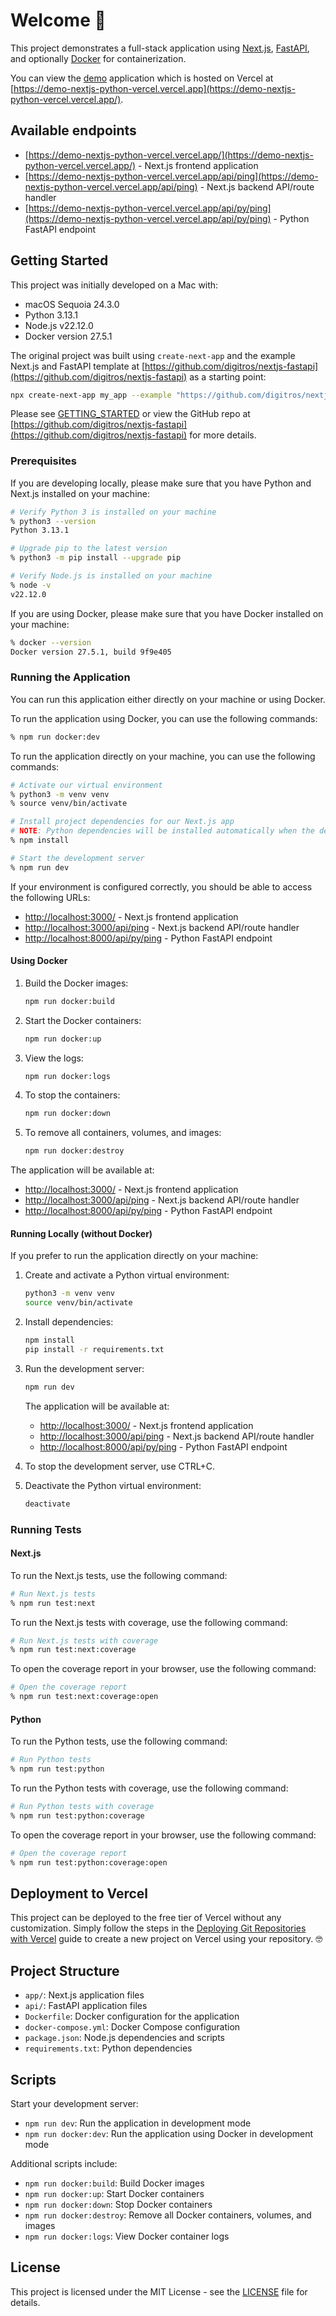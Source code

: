 # Welcome 👋

This project demonstrates a full-stack application using [Next.js](https://nextjs.org/), [FastAPI](https://fastapi.tiangolo.com/), and optionally [Docker](https://www.docker.com/) for containerization.

You can view the [demo](https://demo-nextjs-python-vercel.vercel.app/) application which is hosted on Vercel at [https://demo-nextjs-python-vercel.vercel.app](https://demo-nextjs-python-vercel.vercel.app/).

## Available endpoints

- [https://demo-nextjs-python-vercel.vercel.app/](https://demo-nextjs-python-vercel.vercel.app/) - Next.js frontend application
- [https://demo-nextjs-python-vercel.vercel.app/api/ping](https://demo-nextjs-python-vercel.vercel.app/api/ping) - Next.js backend API/route handler
- [https://demo-nextjs-python-vercel.vercel.app/api/py/ping](https://demo-nextjs-python-vercel.vercel.app/api/py/ping) - Python FastAPI endpoint

## Getting Started

This project was initially developed on a Mac with:

- macOS Sequoia 24.3.0
- Python 3.13.1
- Node.js v22.12.0
- Docker version 27.5.1

The original project was built using `create-next-app` and the example Next.js and FastAPI template at [https://github.com/digitros/nextjs-fastapi](https://github.com/digitros/nextjs-fastapi) as a starting point:

```sh
npx create-next-app my_app --example "https://github.com/digitros/nextjs-fastapi"
```

Please see [GETTING_STARTED](./GETTING_STARTED.md) or view the GitHub repo at [https://github.com/digitros/nextjs-fastapi](https://github.com/digitros/nextjs-fastapi) for more details.

### Prerequisites

If you are developing locally, please make sure that you have Python and Next.js installed on your machine:

```sh
# Verify Python 3 is installed on your machine
% python3 --version
Python 3.13.1

# Upgrade pip to the latest version
% python3 -m pip install --upgrade pip

# Verify Node.js is installed on your machine
% node -v
v22.12.0
```

If you are using Docker, please make sure that you have Docker installed on your machine:

```sh
% docker --version
Docker version 27.5.1, build 9f9e405
```

### Running the Application

You can run this application either directly on your machine or using Docker.

To run the application using Docker, you can use the following commands:

```sh
% npm run docker:dev
```

To run the application directly on your machine, you can use the following commands:

```sh
# Activate our virtual environment
% python3 -m venv venv
% source venv/bin/activate

# Install project dependencies for our Next.js app
# NOTE: Python dependencies will be installed automatically when the development server is started.
% npm install

# Start the development server
% npm run dev
```

If your environment is configured correctly, you should be able to access the following URLs:

- [http://localhost:3000/](http://localhost:3000/) - Next.js frontend application
- [http://localhost:3000/api/ping](http://localhost:3000/api/ping) - Next.js backend API/route handler
- [http://localhost:8000/api/py/ping](http://localhost:8000/api/py/ping) - Python FastAPI endpoint

#### Using Docker

1. Build the Docker images:

   ```sh
   npm run docker:build
   ```

2. Start the Docker containers:

   ```sh
   npm run docker:up
   ```

3. View the logs:

   ```sh
   npm run docker:logs
   ```

4. To stop the containers:

   ```sh
   npm run docker:down
   ```

5. To remove all containers, volumes, and images:

   ```sh
   npm run docker:destroy
   ```

The application will be available at:

- [http://localhost:3000/](http://localhost:3000/) - Next.js frontend application
- [http://localhost:3000/api/ping](http://localhost:3000/api/ping) - Next.js backend API/route handler
- [http://localhost:8000/api/py/ping](http://localhost:8000/api/py/ping) - Python FastAPI endpoint

#### Running Locally (without Docker)

If you prefer to run the application directly on your machine:

1. Create and activate a Python virtual environment:

   ```sh
   python3 -m venv venv
   source venv/bin/activate
   ```

2. Install dependencies:

   ```sh
   npm install
   pip install -r requirements.txt
   ```

3. Run the development server:

   ```sh
   npm run dev   
   ```

   The application will be available at:

    - [http://localhost:3000/](http://localhost:3000/) - Next.js frontend application
    - [http://localhost:3000/api/ping](http://localhost:3000/api/ping) - Next.js backend API/route handler
    - [http://localhost:8000/api/py/ping](http://localhost:8000/api/py/ping) - Python FastAPI endpoint

4. To stop the development server, use CTRL+C.

5. Deactivate the Python virtual environment:

   ```sh
   deactivate
   ```

### Running Tests

#### Next.js

To run the Next.js tests, use the following command:

```sh
# Run Next.js tests
% npm run test:next
```

To run the Next.js tests with coverage, use the following command:

```sh
# Run Next.js tests with coverage
% npm run test:next:coverage
```

To open the coverage report in your browser, use the following command:

```sh
# Open the coverage report
% npm run test:next:coverage:open
```

#### Python

To run the Python tests, use the following command:

```sh
# Run Python tests
% npm run test:python
```

To run the Python tests with coverage, use the following command:

```sh
# Run Python tests with coverage
% npm run test:python:coverage
```

To open the coverage report in your browser, use the following command:

```sh
# Open the coverage report
% npm run test:python:coverage:open
```

## Deployment to Vercel

This project can be deployed to the free tier of Vercel without any customization. Simply follow the steps in the [Deploying Git Repositories with Vercel](https://vercel.com/docs/deployments/git#deploying-git-repositories-with-vercel) guide to create a new project on Vercel using your repository. 🤓

## Project Structure

- `app/`: Next.js application files
- `api/`: FastAPI application files
- `Dockerfile`: Docker configuration for the application
- `docker-compose.yml`: Docker Compose configuration
- `package.json`: Node.js dependencies and scripts
- `requirements.txt`: Python dependencies

## Scripts

Start your development server:

- `npm run dev`: Run the application in development mode
- `npm run docker:dev`: Run the application using Docker in development mode

Additional scripts include:

- `npm run docker:build`: Build Docker images
- `npm run docker:up`: Start Docker containers
- `npm run docker:down`: Stop Docker containers
- `npm run docker:destroy`: Remove all Docker containers, volumes, and images
- `npm run docker:logs`: View Docker container logs

## License

This project is licensed under the MIT License - see the [LICENSE](LICENSE) file for details.
